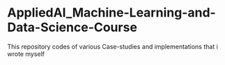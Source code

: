 # AppliedAI_Machine-Learning-and-Data-Science-Course
This repository codes of various Case-studies and implementations that i wrote myself
